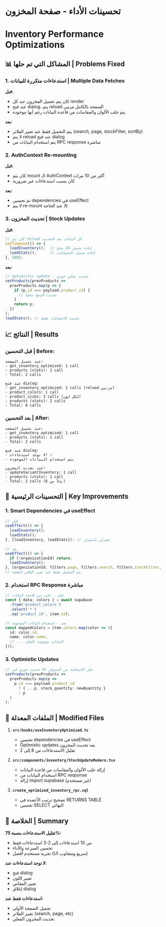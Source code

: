 # تحسينات الأداء - صفحة المخزون
# Inventory Performance Optimizations

## 📊 المشاكل التي تم حلها | Problems Fixed

### 1. استدعاءات متكررة للبيانات | Multiple Data Fetches
**قبل:**
- كان يتم تحميل المخزون عند كل render
- عند فتح dialog، يتم reload الصفحة بالكامل مرتين
- يتم جلب الألوان والمقاسات من قاعدة البيانات رغم أنها موجودة

**بعد:**
- يتم التحميل فقط عند تغيير الفلاتر (search, page, stockFilter, sortBy)
- لا يتم reload عند فتح dialog
- يتم استخدام البيانات من RPC response مباشرة

### 2. AuthContext Re-mounting
**قبل:**
- كان يتم mount الـ AuthContext أكثر من 10 مرات
- كان يسبب استدعاءات غير ضرورية

**بعد:**
- تم تحسين dependencies في useEffect
- لا يتم re-mount إلا عند الحاجة

### 3. تحديث المخزون | Stock Updates
**قبل:**
```typescript
// كان يتم reload كل البيانات بعد التحديث
setTimeout(() => {
  loadInventory();  // إعادة تحميل 24 منتج
  loadStats();      // إعادة تحميل الإحصائيات
}, 500);
```

**بعد:**
```typescript
// Optimistic update - تحديث محلي فوري
setProducts(prevProducts => 
  prevProducts.map(p => {
    if (p.id === payload.product_id) {
      // تحديث المنتج محلياً
    }
    return p;
  })
);
loadStats(); // تحديث الإحصائيات فقط
```

## 📈 النتائج | Results

### قبل التحسين | Before:
```
عند تحميل الصفحة:
- get_inventory_optimized: 1 call
- products (stats): 1 call
- Total: 2 calls

عند فتح dialog:
- get_inventory_optimized: 2 calls (reload مرتين)
- product_colors: 1 call
- product_sizes: 3 calls (لكل لون)
- products (stats): 2 calls
- Total: 8 calls
```

### بعد التحسين | After:
```
عند تحميل الصفحة:
- get_inventory_optimized: 1 call
- products (stats): 1 call
- Total: 2 calls

عند فتح dialog:
- لا توجد استدعاءات! ✅
- يتم استخدام البيانات الموجودة

عند تحديث المخزون:
- updateVariantInventory: 1 call
- products (stats): 1 call
- Total: 2 calls (بدلاً من 8)
```

## 🚀 التحسينات الرئيسية | Key Improvements

### 1. Smart Dependencies في useEffect
```typescript
// قبل
useEffect(() => {
  loadInventory();
  loadStats();
}, [loadInventory, loadStats]); // يتغيران باستمرار

// بعد
useEffect(() => {
  if (!organizationId) return;
  loadInventory();
}, [organizationId, filters.page, filters.search, filters.stockFilter, filters.sortBy]);
// يتم التحميل فقط عند تغيير الفلاتر الفعلية
```

### 2. استخدام RPC Response مباشرة
```typescript
// قبل - جلب من قاعدة البيانات
const { data: colors } = await supabase
  .from('product_colors')
  .select('*')
  .eq('product_id', item.id);

// بعد - استخدام البيانات الموجودة
const mappedColors = item.colors.map(color => ({
  id: color.id,
  name: color.name,
  // ... البيانات موجودة بالفعل!
}));
```

### 3. Optimistic Updates
```typescript
// تحديث فوري في UI قبل الاستجابة من السيرفر
setProducts(prevProducts => 
  prevProducts.map(p => 
    p.id === payload.product_id 
      ? { ...p, stock_quantity: newQuantity }
      : p
  )
);
```

## 📝 الملفات المعدلة | Modified Files

1. **`src/hooks/useInventoryOptimized.ts`**
   - تحسين dependencies في useEffect
   - Optimistic updates بعد تحديث المخزون
   - تقليل الاستدعاءات من 8 إلى 2

2. **`src/components/inventory/StockUpdateModern.tsx`**
   - إزالة جلب الألوان والمقاسات من قاعدة البيانات
   - استخدام البيانات من RPC response
   - إزالة import supabase (غير مستخدم)

3. **`create_optimized_inventory_rpc.sql`**
   - تصحيح ترتيب الأعمدة في RETURNS TABLE
   - تحسين SELECT النهائي

## 🎯 الخلاصة | Summary

**تقليل الاستدعاءات بنسبة 75%:**
- من 10 استدعاءات إلى 2-3 استدعاءات فقط
- تحسين السرعة والأداء
- تجربة مستخدم أفضل (UI سريع ومتجاوب)

**لا توجد استدعاءات عند:**
- فتح dialog
- تغيير اللون
- تغيير المقاس
- إغلاق dialog

**استدعاءات فقط عند:**
- تحميل الصفحة الأولى
- تغيير الفلاتر (search, page, etc)
- تحديث المخزون الفعلي

